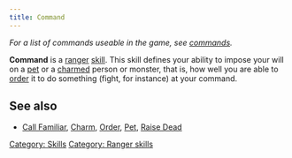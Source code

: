 ```yaml
---
title: Command
---
```


*For a list of commands useable in the game, see
[commands](commands "wikilink").*

**Command** is a [ranger](general "wikilink") [skill](skill "wikilink").
This skill defines your ability to impose your will on a
[pet](pet "wikilink") or a [charmed](charm "wikilink") person or
monster, that is, how well you are able to [order](order "wikilink") it
to do something (fight, for instance) at your command.

## See also

- [Call Familiar](Call_Familiar "wikilink"), [Charm](Charm "wikilink"),
  [Order](Order "wikilink"), [Pet](Pet "wikilink"), [Raise
  Dead](Raise_Dead "wikilink")

[Category: Skills](Category:_Skills "wikilink") [Category: Ranger
skills](Category:_Ranger_skills "wikilink")